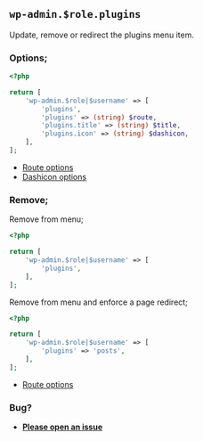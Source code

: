 ## `wp-admin.$role.plugins`

Update, remove or redirect the plugins menu item.

### Options;

```php
<?php

return [
    'wp-admin.$role|$username' => [
        'plugins',
        'plugins' => (string) $route,
        'plugins.title' => (string) $title,
        'plugins.icon' => (string) $dashicon,
    ],
];
```

- [Route options](../route-options.md)
- [Dashicon options](https://developer.wordpress.org/resource/dashicons/#editor-customchar)

### Remove;

Remove from menu;

```php
<?php

return [
    'wp-admin.$role|$username' => [
        'plugins',
    ],
];
```

Remove from menu and enforce a page redirect;

```php
<?php

return [
    'wp-admin.$role|$username' => [
        'plugins' => 'posts',
    ],
];
```

- [Route options](../route-options.md)

### Bug?

- **[Please open an issue](https://github.com/darrenjacoby/intervention/issues/new?title=[wp-admin.plugins]&labels=bug&assignees=darrenjacoby)**
